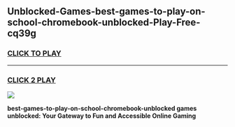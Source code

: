 
## Unblocked-Games-best-games-to-play-on-school-chromebook-unblocked-Play-Free-cq39g
<h3>
<a href="https://premium76.site?title=best-games-to-play-on-school-chromebook-unblocked&ref=17A">CLICK TO PLAY</a></h3>
<hr>

<h3>
<a href="https://premium76.site?title=best-games-to-play-on-school-chromebook-unblocked&ref=17A">CLICK 2 PLAY</a>
  
</h3>

<a href="https://premium76.site?title=best-games-to-play-on-school-chromebook-unblocked&ref=17A"><img src="https://clearcache.store/games.png"></a>


**best-games-to-play-on-school-chromebook-unblocked games unblocked: Your Gateway to Fun and Accessible Online Gaming**
